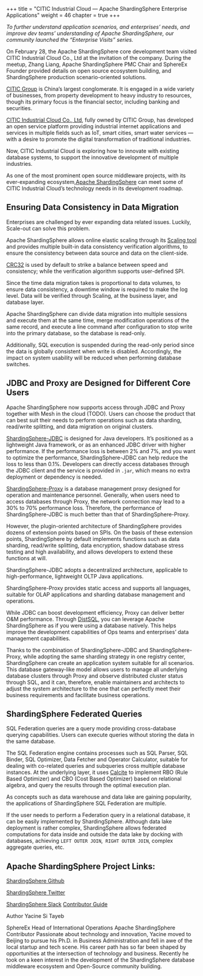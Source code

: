+++ 
title = "CITIC Industrial Cloud — Apache ShardingSphere Enterprise Applications"
weight = 46
chapter = true 
+++

_To further understand application scenarios, and enterprises’ needs, and improve dev teams’ understanding of Apache ShardingSphere, our community launched the “Enterprise Visits” series._

On February 28, the Apache ShardingSphere core development team visited CITIC Industrial Cloud Co., Ltd at the invitation of the company. During the meetup, Zhang Liang, Apache ShardingSphere PMC Chair and SphereEx Founder provided details on open source ecosystem building, and ShardingSphere production scenario-oriented solutions.

[CITIC Group](https://www.citic.com/en/#Businesses) is China’s largest conglomerate. It is engaged in a wide variety of businesses, from property development to heavy industry to resources, though its primary focus is the financial sector, including banking and securities.

[CITIC Industrial Cloud Co., Ltd](https://www.citictel-cpc.com/en-eu/product-category/cloud-computing), fully owned by CITIC Group, has developed an open service platform providing industrial internet applications and services in multiple fields such as IoT, smart cities, smart water services — with a desire to promote the digital transformation of traditional industries.

Now, CITIC Industrial Cloud is exploring how to innovate with existing database systems, to support the innovative development of multiple industries.

As one of the most prominent open source middleware projects, with its ever-expanding ecosystem,[Apache ShardingSphere](https://shardingsphere.apache.org/) can meet some of CITIC Industrial Cloud’s technology needs in its development roadmap.



## Ensuring Data Consistency in Data Migration

Enterprises are challenged by ever expanding data related issues. Luckily, Scale-out can solve this problem.

Apache ShardingSphere allows online elastic scaling through its [Scaling tool ](https://shardingsphere.apache.org/document/current/en/features/scaling/)and provides multiple built-in data consistency verification algorithms, to ensure the consistency between data source and data on the client-side.

[CRC32](https://crc32.online/) is used by default to strike a balance between speed and consistency; while the verification algorithm supports user-defined SPI.

Since the time data migration takes is proportional to data volumes, to ensure data consistency, a downtime window is required to make the log level. Data will be verified through Scaling, at the business layer, and database layer.

Apache ShardingSphere can divide data migration into multiple sessions and execute them at the same time, merge modification operations of the same record, and execute a line command after configuration to stop write into the primary database, so the database is read-only.

Additionally, SQL execution is suspended during the read-only period since the data is globally consistent when write is disabled. Accordingly, the impact on system usability will be reduced when performing database switches.

## JDBC and Proxy are Designed for Different Core Users
Apache ShardingSphere now supports access through JDBC and Proxy together with Mesh in the cloud (TODO). Users can choose the product that can best suit their needs to perform operations such as data sharding, read/write splitting, and data migration on original clusters.

[ShardingSphere-JDBC](https://shardingsphere.apache.org/document/current/en/overview/#shardingsphere-jdbc) is designed for Java developers. It’s positioned as a lightweight Java framework, or as an enhanced JDBC driver with higher performance. If the performance loss is between 2% and 7%, and you want to optimize the performance, ShardingSphere-JDBC can help reduce the loss to less than 0.1%. Developers can directly access databases through the JDBC client and the service is provided in `.jar`, which means no extra deployment or dependency is needed.

[ShardingSphere-Proxy](https://shardingsphere.apache.org/document/current/en/overview/#shardingsphere-proxy) is a database management proxy designed for operation and maintenance personnel. Generally, when users need to access databases through Proxy, the network connection may lead to a 30% to 70% performance loss. Therefore, the performance of ShardingSphere-JDBC is much better than that of ShardingSphere-Proxy.

However, the plugin-oriented architecture of ShardingSphere provides dozens of extension points based on SPIs. On the basis of these extension points, ShardingSphere by default implements functions such as data sharding, read/write splitting, data encryption, shadow database stress testing and high availability, and allows developers to extend these functions at will.

ShardingSphere-JDBC adopts a decentralized architecture, applicable to high-performance, lightweight OLTP Java applications.

ShardingSphere-Proxy provides static access and supports all languages, suitable for OLAP applications and sharding database management and operations.

While JDBC can boost development efficiency, Proxy can deliver better O&M performance. Through [DistSQL](https://medium.com/nerd-for-tech/intro-to-distsql-an-open-source-more-powerful-sql-bada4099211), you can leverage Apache ShardingSphere as if you were using a database natively. This helps improve the development capabilities of Ops teams and enterprises’ data management capabilities.

Thanks to the combination of ShardingSphere-JDBC and ShardingSphere-Proxy, while adopting the same sharding strategy in one registry center, ShardingSphere can create an application system suitable for all scenarios. This database gateway-like model allows users to manage all underlying database clusters through Proxy and observe distributed cluster status through SQL, and it can, therefore, enable maintainers and architects to adjust the system architecture to the one that can perfectly meet their business requirements and facilitate business operations.

## ShardingSphere Federated Queries
SQL Federation queries are a query mode providing cross-database querying capabilities. Users can execute queries without storing the data in the same database.

The SQL Federation engine contains processes such as SQL Parser, SQL Binder, SQL Optimizer, Data Fetcher and Operator Calculator, suitable for dealing with co-related queries and subqueries cross multiple database instances. At the underlying layer, it uses [Calcite](https://calcite.apache.org/) to implement RBO (Rule Based Optimizer) and CBO (Cost Based Optimizer) based on relational algebra, and query the results through the optimal execution plan.

As concepts such as data warehouse and data lake are gaining popularity, the applications of ShardingSphere SQL Federation are multiple.

If the user needs to perform a Federation query in a relational database, it can be easily implemented by ShardingSphere. Although data lake deployment is rather complex, ShardingSphere allows federated computations for data inside and outside the data lake by docking with databases, achieving `LEFT OUTER JOIN`,` RIGHT OUTER JOIN`, complex aggregate queries, etc.

## Apache ShardingSphere Project Links:
[ShardingSphere Github](https://github.com/apache/shardingsphere/issues?page=1&q=is%3Aopen+is%3Aissue+label%3A%22project%3A+OpenForce+2022%22)

[ShardingSphere Twitter](https://twitter.com/ShardingSphere)

[ShardingSphere Slack](https://apacheshardingsphere.slack.com/ssb/redirect)
[
Contributor Guide](https://shardingsphere.apache.org/community/cn/contribute/)

Author
Yacine Si Tayeb

SphereEx Head of International Operations
Apache ShardingSphere Contributor
Passionate about technology and innovation, Yacine moved to Beijing to pursue his Ph.D. in Business Administration and fell in awe of the local startup and tech scene. His career path has so far been shaped by opportunities at the intersection of technology and business. Recently he took on a keen interest in the development of the ShardingSphere database middleware ecosystem and Open-Source community building.






